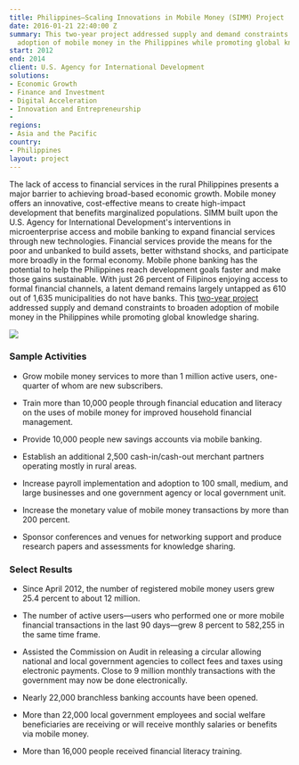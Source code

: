 ```yaml
---
title: Philippines—Scaling Innovations in Mobile Money (SIMM) Project
date: 2016-01-21 22:40:00 Z
summary: This two-year project addressed supply and demand constraints to broaden
  adoption of mobile money in the Philippines while promoting global knowledge sharing.
start: 2012
end: 2014
client: U.S. Agency for International Development
solutions:
- Economic Growth
- Finance and Investment
- Digital Acceleration
- Innovation and Entrepreneurship
- 
regions:
- Asia and the Pacific
country:
- Philippines
layout: project
---
```


The lack of access to financial services in the rural Philippines presents a major barrier to achieving broad-based economic growth. Mobile money offers an innovative, cost-effective means to create high-impact development that benefits marginalized populations. SIMM built upon the U.S. Agency for International Development's interventions in microenterprise access and mobile banking to expand financial services through new technologies. Financial services provide the means for the poor and unbanked to build assets, better withstand shocks, and participate more broadly in the formal economy. Mobile phone banking has the potential to help the Philippines reach development goals faster and make those gains sustainable. With just 26 percent of Filipinos enjoying access to formal financial channels, a latent demand remains largely untapped as 610 out of 1,635 municipalities do not have banks. This [two-year project](http://dai-global-developments.com/articles/philippine-town.html?utm_source=daidotcom) addressed supply and demand constraints to broaden adoption of mobile money in the Philippines while promoting global knowledge sharing.

![](https://assetify-dai.com/projects/SIMM.jpg)

### Sample Activities

* Grow mobile money services to more than 1 million active users, one-quarter of whom are new subscribers.

* Train more than 10,000 people through financial education and literacy on the uses of mobile money for improved household financial management.

* Provide 10,000 people new savings accounts via mobile banking.

* Establish an additional 2,500 cash-in/cash-out merchant partners operating mostly in rural areas.

* Increase payroll implementation and adoption to 100 small, medium, and large businesses and one government agency or local government unit.

* Increase the monetary value of mobile money transactions by more than 200 percent.

* Sponsor conferences and venues for networking support and produce research papers and assessments for knowledge sharing.

### Select Results

* Since April 2012, the number of registered mobile money users grew 25.4 percent to about 12 million.

* The number of active users—users who performed one or more mobile financial transactions in the last 90 days—grew 8 percent to 582,255 in the same time frame.

* Assisted the Commission on Audit in releasing a circular allowing national and local government agencies to collect fees and taxes using electronic payments. Close to 9 million monthly transactions with the government may now be done electronically.

* Nearly 22,000 branchless banking accounts have been opened.

* More than 22,000 local government employees and social welfare beneficiaries are receiving or will receive monthly salaries or benefits via mobile money.

* More than 16,000 people received financial literacy training.